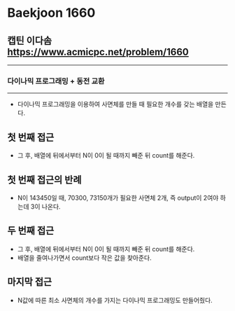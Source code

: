 Baekjoon 1660
=============
캡틴 이다솜  <https://www.acmicpc.net/problem/1660>
---------------
- - -
### 다이나믹 프로그래밍 + 동전 교환
- - -
- 다이나믹 프로그래밍을 이용하여 사면체를 만들 때 필요한 개수를 갖는 배열을 만든다.
## 첫 번째 접근
- 그 후, 배열에 뒤에서부터 N이 0이 될 때까지 빼준 뒤 count를 해준다.
## 첫 번째 접근의 반례
- N이 143450일 때, 70300, 73150개가 필요한 사면체 2개, 즉 output이 2여야 하는데 3이 나온다.
## 두 번째 접근
- 그 후, 배열에 뒤에서부터 N이 0이 될 때까지 빼준 뒤 count를 해준다.
- 배열을 줄여나가면서 count보다 작은 값을 찾아준다.
## 마지막 접근
- N값에 따른 최소 사면체의 개수를 가지는 다이나믹 프로그래밍도 만들어줬다.
